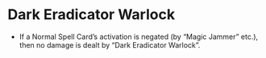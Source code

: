 # Dark Eradicator Warlock

*   If a Normal Spell Card’s activation is negated (by “Magic Jammer” etc.), then no damage is dealt by “Dark Eradicator Warlock”.

